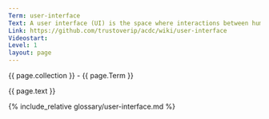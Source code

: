 ```yaml
---
Term: user-interface
Text: A user interface (UI) is the space where interactions between humans and machines occur.
Link: https://github.com/trustoverip/acdc/wiki/user-interface
Videostart: 
Level: 1
layout: page
---
```


{{ page.collection }} - {{ page.Term }}

   {{ page.text }}

{% include_relative glossary/user-interface.md %}
